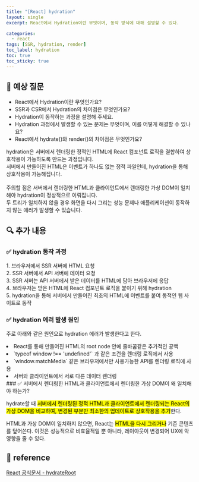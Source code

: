 ```yaml
---
title: "[React] hydration"
layout: single
excerpt: React에서 Hydration이란 무엇이며, 동작 방식에 대해 설명할 수 있다.

categories:
  - react
tags: [SSR, hydration, render]
toc_label: hydration
toc: true
toc_sticky: true
---
```


## 💭 예상 질문

- React에서 Hydration이란 무엇인가요?
- SSR과 CSR에서 Hydration의 차이점은 무엇인가요?
- Hydration이 동작하는 과정을 설명해 주세요.
- Hydration 과정에서 발생할 수 있는 문제는 무엇이며, 이를 어떻게 해결할 수 있나요?
- React에서 <span class="highlight">hydrate()</span>와 <span class="highlight">render()</span>의 차이점은 무엇인가요?

<div class="red-box">
    <div>hydration은 서버에서 렌더링한 정적인 HTML에 React 컴포넌트 로직을 결합하여 상호작용이 가능하도록 만드는 과정입니다.</div>
    <div>서버에서 만들어진 HTML은 이벤트가 하나도 없는 정적 파일인데, <span class="highlight">hydration을 통해 상호작용이 가능</span>해집니다.</div>
    <br />
    <div>주의할 점은 <span class="highlight">서버에서 렌더링한 HTML과 클라이언트에서 렌더링한 가상 DOM이 일치</span>해야 hydration이 정상적으로 이뤄집니다.</div>
    <div>두 트리가 일치하지 않을 경우 화면을 다시 그리는 성능 문제나 애플리케이션이 동작하지 않는 에러가 발생할 수 있습니다.</div>
</div>

## 🔍 추가 내용

### ✅ hydration 동작 과정

<div class="blue-box">
  <div>1. 브라우저에서 SSR 서버에 HTML 요청</div>
  <div>2. SSR 서버에서 API 서버에 데이터 요청</div>
  <div>3. SSR 서버는 API 서버에서 받은 데이터를 HTML에 담아 브라우저에 응답</div>
  <div>4. 브라우저는 받은 HTML에 React 컴포넌트 로직을 붙이기 위해 hydration</div>
  <div>5. hydration을 통해 서버에서 만들어진 최초의 HTML에 이벤트를 붙여 동적인 웹 사이트로 동작</div>
</div>

### ✅ hydration 에러 발생 원인

주로 아래와 같은 원인으로 hydration 에러가 발생한다고 한다.

<div class="blue-box">
  <li>React를 통해 만들어진 HTML의 root node 안에 줄바꿈같은 추가적인 공백</li>
  <li>`typeof window !== 'undefined'` 과 같은 조건을 렌더링 로직에서 사용</li>
  <li>`window.matchMedia` 같은 브라우저에서만 사용가능한 API를 렌더링 로직에 사용</li>
  <li>서버와 클라이언트에서 서로 다른 데이터 렌더링</li>
</div>
### ✅ 서버에서 렌더링한 HTML과 클라이언트에서 렌더링한 가상 DOM이 왜 일치해야 하는가?

hydrate할 때 <mark class="mark">서버에서 렌더링된 정적 HTML과 클라이언트에서 렌더링되는 React의 가상 DOM을 비교하여, 변경된 부분만 최소한의 업데이트로 상호작용을 추가</mark>한다.

HTML과 가상 DOM이 일치하지 않으면, React는 <mark class="mark">HTML을 다시 그리거나</mark> 기존 콘텐츠를 덮어쓴다. 이것은 성능적으로 비효율적일 뿐 아니라, 레이아웃이 변경되어 UX에 악영향을 줄 수 있다.

## 📘 reference

[React 공식문서 - hydrateRoot](https://ko.react.dev/reference/react-dom/client/hydrateRoot)
